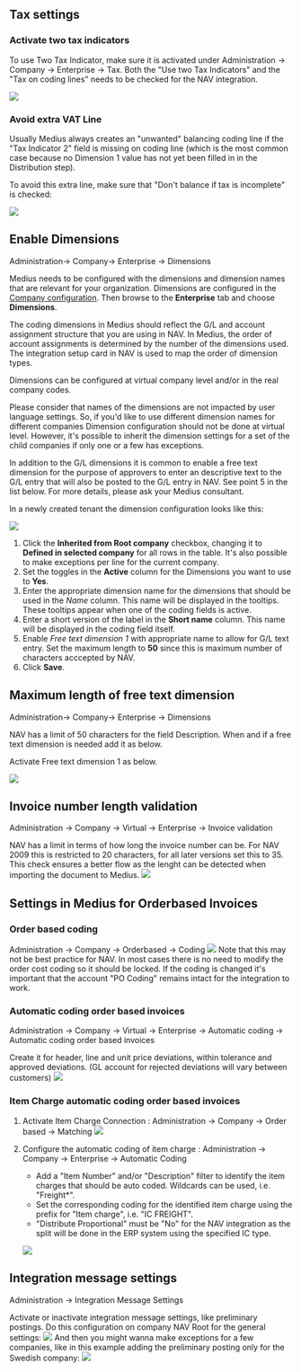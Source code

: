 ## Tax settings
### Activate two tax indicators

To use Two Tax Indicator, make sure it is activated under Administration -> Company -> Enterprise -> Tax.
Both the "Use two Tax Indicators" and the "Tax on coding lines" needs to be checked for the NAV integration.

![](../../images/NAV_two_tax_indicators.png)

### Avoid extra VAT Line

Usually Medius always creates an "unwanted" balancing coding line if the "Tax Indicator 2" field is missing on coding line (which is the most common case because no Dimension 1 value has not yet been filled in in the Distribution step).

To avoid this extra line, make sure that "Don't balance if tax is incomplete" is checked:

![](../../images/NAV_dont_balance_tax.png)

## Enable Dimensions
Administration→ Company→ Enterprise → Dimensions

Medius needs to be configured with the dimensions and dimension names that are relevant for your organization. 
Dimensions are configured in the [Company configuration](https://cloud.mediusflow.com/$TenantNameQA/#/Administration/Medius.Core.Entities.Company/). Then browse to the **Enterprise** tab and choose **Dimensions**.

The coding dimensions in Medius should reflect the G/L and account assignment structure that you are using in NAV. In Medius, the order of account assignments is determined by the number of the dimensions used. The integration setup card in NAV is used to map the order of dimension types.

Dimensions can be configured at virtual company level and/or in the real company codes. 

Please consider that names of the dimensions are not impacted by user language settings. So, if you'd like to use different dimension names for different companies Dimension configuration should not be done at virtual level. However, it's possible to inherit the dimension settings for a set of the child companies if only one or a few has exceptions.

In addition to the G/L dimensions it is common to enable a free text dimension for the purpose of approvers to enter an descriptive text to the G/L entry that will also be posted to the G/L entry in NAV. See point 5 in the list below. For more details, please ask your Medius consultant.

In a newly created tenant the dimension configuration looks like this:

![](../../images/DimensionsDefaultSetup.png)

1. Click the **Inherited from Root company** checkbox, changing it to **Defined in selected company** for all rows in the table. It's also possible to make exceptions per line for the current company.
2. Set the toggles in the **Active** column for the Dimensions you want to use to **Yes**.
3. Enter the appropriate dimension name for the dimensions that should be used in the *Name* column. This name will be displayed in the tooltips. These tooltips appear when one of the coding fields is active. 
4. Enter a short version of the label in the **Short name** column. This name will be displayed in the coding field itself.
5. Enable *Free text dimension 1* with appropriate name to allow for G/L text entry. Set the maximum length to **50** since this is maximum number of characters acccepted by NAV. 
6. Click **Save**.

## Maximum length of free text dimension
Administration→ Company→ Enterprise → Dimensions

NAV has a limit of 50 characters for the field Description. When and if a free text dimension is needed add it as below.

Activate Free text dimension 1 as below.

![](../../images/NAV_maxlength_freetext.png)

## Invoice number length validation
Administration -> Company -> Virtual -> Enterprise -> Invoice validation

NAV has a limit in terms of how long the invoice number can be. For NAV 2009 this is restricted to 20 characters, for all later versions set this to 35. This check ensures a better flow as the lenght can be detected when importing the document to Medius.
![](../../images/NAV_maxlength_invoicenumber.png)

## Settings in Medius for Orderbased Invoices

### Order based coding
Administration → Company → Orderbased → Coding
![](../../images/NAV_coding.png)
Note that this may not be best practice for NAV. In most cases there is no need to modify the order cost coding so it should be locked. If the coding is changed it's important that the account "PO Coding" remains intact for the integration to work.

### Automatic coding order based invoices
Administration -> Company -> Virtual -> Enterprise -> Automatic coding -> Automatic coding order based invoices

Create it for header, line and unit price deviations, within tolerance and approved deviations.
(GL account for rejected deviations will vary between customers)
![](../../images/NAV_automatic_coding.png)

### Item Charge automatic coding order based invoices
1. Activate Item Charge Connection : Administration → Company → Order based → Matching
![](../../images/NAV_Itemcharge_matching.png)

2. Configure the automatic coding of item charge : Administration → Company → Enterprise → Automatic Coding 

    * Add a "Item Number" and/or "Description" filter to identify the item charges that should be auto coded. Wildcards can be used, i.e. "Freight*".
    * Set the corresponding coding for the identified item charge using the prefix for "Item charge", i.e. "IC FREIGHT".
    * "Distribute Proportional" must be "No" for the NAV integration as the split will be done in the ERP system using the specified IC type. 
    
    ![](../../images/NAV_itemcharge_automaticcoding.png)

## Integration message settings
Administration → Integration Message Settings

Activate or inactivate integration message settings, like preliminary postings.
Do this configuration on company NAV Root for the general settings:
![](../../images/NAV_integration_message_settings.png)
And then you might wanna make exceptions for a few companies, like in this example adding the preliminary posting only for the Swedish company:
![](../../images/NAV_integration_message_setting_example.png)
